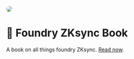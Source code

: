 <img src="src/images/foundry-banner.png" style="border-radius: 20px">

<br>

# 📖 Foundry ZKsync Book

A book on all things foundry ZKsync. [Read now](https://foundry-book.zksync.io/).

